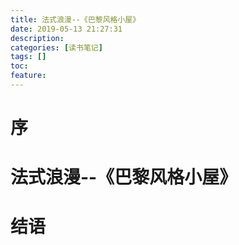 ```yaml
---
title: 法式浪漫--《巴黎风格小屋》
date: 2019-05-13 21:27:31
description: 
categories: [读书笔记]
tags: [] 
toc: 
feature: 
---
```

# 序
<!-- more -->

# 法式浪漫--《巴黎风格小屋》

# 结语